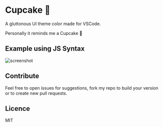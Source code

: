 # Cupcake 🎂
A gluttonous UI theme color made for VSCode.

Personally it reminds me a Cupcake 🍰

## Example using JS Syntax
![screenshot](https://github.com/g3offrey/cupcake-ui/blob/master/screenshot.png?raw=true)

## Contribute
Feel free to open issues for suggestions, fork my repo to build your version or to create new pull requests.

## Licence
MIT
